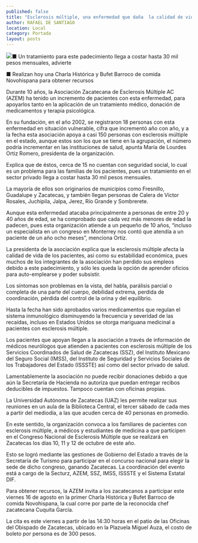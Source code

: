 ```yaml
---
published: false
title: "Esclerosis múltiple, una enfermedad que daña  la calidad de vida de los pacientes: especialista"
author: RAFAEL DE SANTIAGO
location: Local
category: Portada
layout: posts
---
```


![](http://i.imgur.com/EIvAjQKm.jpg)■ Un tratamiento para este padecimiento llega a costar hasta 30 mil pesos mensuales, advierte

■ Realizan hoy una Charla Histórica y Bufet Barroco de comida Novohispana para obtener recursos

Durante 10 años, la Asociación Zacatecana de Esclerosis Múltiple AC (AZEM) ha tenido un incremento de pacientes con esta enfermedad, para apoyarlos tanto en la aplicación de un tratamiento médico, donación de medicamentos y terapia psicológica.

En su fundación, en el año 2002, se registraron 18 personas con esta enfermedad en situación vulnerable, cifra que incrementó año con año, y a la fecha esta asociación apoya a casi 150 personas con esclerosis múltiple en el estado, aunque estos son los que se tiene en la agrupación, el número podría incrementar en las instituciones de salud, apunta María de Lourdes Ortiz Romero, presidenta de la organización.

Explica que de éstos, cerca de 15 no cuentan con seguridad social, lo cual es un problema para las familias de los pacientes, pues un tratamiento en el sector privado llega a costar hasta 30 mil pesos mensuales. 

La mayoría de ellos son originarios de municipios como Fresnillo, Guadalupe y Zacatecas, y también llegan personas de Calera de Víctor Rosales, Juchipila, Jalpa, Jerez, Río Grande y Sombrerete.

Aunque esta enfermedad atacaba principalmente a personas de entre 20 y 40 años de edad, se ha comprobado que cada vez más menores de edad la padecen, pues esta organización atiende a un pequeño de 10 años, “incluso un especialista en un congreso en Monterrey nos contó que atendía a un paciente de un año ocho meses”, menciona Ortiz.

La presidenta de la asociación explica que la esclerosis múltiple afecta la calidad de vida de los pacientes, así como su estabilidad económica, pues muchos de los integrantes de la asociación han perdido sus empleos debido a este padecimiento, y sólo les queda la opción de aprender oficios para auto-emplearse y poder subsistir.

Los síntomas son problemas en la vista, del habla, parálisis parcial o completa de una parte del cuerpo, debilidad extrema, perdida de coordinación, pérdida del control de la orina y del equilibrio.

Hasta la fecha han sido aprobados varios medicamentos que regulan el sistema inmunológico disminuyendo la frecuencia y severidad de las recaídas, incluso en Estados Unidos se otorga mariguana medicinal a pacientes con esclerosis múltiple.

Los pacientes que apoyan llegan a la asociación a través de información de médicos neurólogos que atienden a pacientes con esclerosis múltiple de los Servicios Coordinados de Salud de Zacatecas (SSZ), del Instituto Mexicano del Seguro Social (IMSS), del Instituto de Seguridad y Servicios Sociales de los Trabajadores del Estado (ISSSTE) así como del sector privado de salud.

Lamentablemente la asociación no puede recibir donaciones debido a que aún la Secretaría de Hacienda no autoriza que puedan entregar recibos deducibles de impuestos. Tampoco cuentan con oficinas propias. 

La Universidad Autónoma de Zacatecas (UAZ) les permite realizar sus reuniones en un aula de la Biblioteca Central, el tercer sábado de cada mes a partir del mediodía, a las que acuden cerca de 40 personas en promedio. 

En este sentido, la organización convoca a los familiares de pacientes con esclerosis múltiple, a médicos y estudiantes de medicina a que participen en el Congreso Nacional de Esclerosis Múltiple que se realizará en Zacatecas los días 10, 11 y 12 de octubre de este año.

Esto se logró mediante las gestiones de Gobierno del Estado a través de la Secretaría de Turismo para participar en el concurso nacional para elegir la sede de dicho congreso, ganando Zacatecas. La coordinación del evento está a cargo de la Secturz, AZEM, SSZ, IMSS, ISSSTE y el Sistema Estatal DIF. 

Para obtener recursos, la AZEM invita a los zacatecanos a participar este viernes 16 de agosto en la primer Charla Histórica y Bufet Barroco de comida Novohispana, la cual corre por parte de la reconocida chef zacatecana Cuquita García.

La cita es este viernes a partir de las 14:30 horas en el patio de las Oficinas del Obispado de Zacatecas, ubicado en la Plazuela Miguel Auza, el costo de boleto por persona es de 300 pesos.
